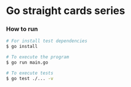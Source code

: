 Go straight cards series
=========================

### How to run

```bash
# For install test dependencies
$ go install

# To execute the program
$ go run main.go

# To execute tests
$ go test ./... -v
```

